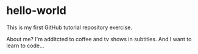 # hello-world
This is my first GitHub tutorial repository exercise.

About me? I'm additcted to coffee and tv shows in subtitles. And I want to learn to code...
